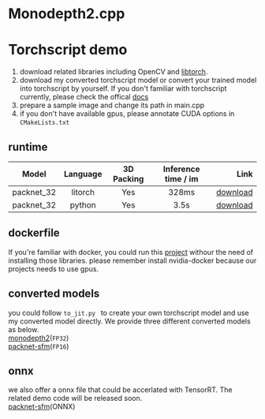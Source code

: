 # Monodepth2.cpp
 

# Torchscript demo

1. download related libraries including OpenCV and [libtorch](https://pytorch.org/get-started/locally/).
2. download my converted torchscript model or convert your trained model into torchscript by yourself. If you don't familiar with torchscript currently, please check the offical [docs](https://pytorch.org/tutorials/advanced/cpp_export.html)
3. prepare a sample image and change its path in main.cpp
4. if you don't have available gpus, please annotate CUDA options in  ```CMakeLists.txt ```
## runtime
Model | Language | 3D Packing | Inference time / im |Link
--- |:---:|:---:|:---:|---:
packnet_32 | litorch | Yes | 328ms | [download](https://drive.google.com/file/d/14BLOVAMV5ZQeq7tbI1b6GJ9erkSvCszF/view?usp=sharing)
packnet_32 | python | Yes | 3.5s | [download](https://tri-ml-public.s3.amazonaws.com/github/packnet-sfm/models/PackNet_MR_selfsup_K.pth.tar)

## dockerfile
If you're familiar with docker, you could run this [project](https://hub.docker.com/repository/docker/tengfei2503/maskrcnn-benchmark.cpp) withour the need of installing those libraries. please remember  install nvidia-docker because our projects needs to use gpus.

## converted models

you could follow ```to_jit.py ``` to create your own torchscript model and use my converted model directly. We provide three different converted models as below.\
[monodepth2](https://drive.google.com/open?id=1kZ0H_dWjjv07TvmgbENdhPnkuKQEXt9g)(`FP32`)\
[packnet-sfm](https://drive.google.com/file/d/1wesXmbRr9z4mTD6Ox7aquOsp4Vom6Dkg/view?usp=sharing)(`FP16`)

## onnx
we also offer a onnx file that could be accerlated with TensorRT. The related demo code will be released soon.\
[packnet-sfm]()(ONNX)

